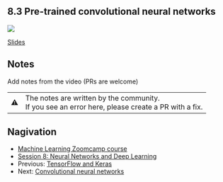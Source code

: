 
## 8.3 Pre-trained convolutional neural networks

<a href="https://www.youtube.com/watch?v=qGDXEz-cr6M"><img src="images/thumbnail-8-03.jpg"></a>
 

[Slides](https://www.slideshare.net/AlexeyGrigorev/ml-zoomcamp-8-neural-networks-and-deep-learning-250592316)


## Notes

Add notes from the video (PRs are welcome)


<table>
   <tr>
      <td>⚠️</td>
      <td>
         The notes are written by the community. <br>
         If you see an error here, please create a PR with a fix.
      </td>
   </tr>
</table>


## Nagivation

* [Machine Learning Zoomcamp course](../)
* [Session 8: Neural Networks and Deep Learning](./)
* Previous: [TensorFlow and Keras](02-tensorflow-keras.md)
* Next: [Convolutional neural networks](04-conv-neural-nets.md)
